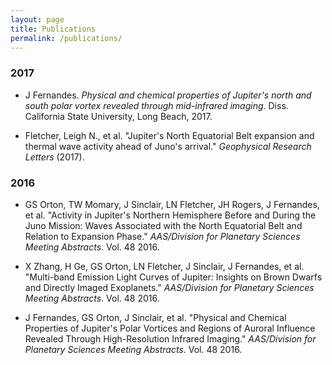 ```yaml
---
layout: page
title: Publications
permalink: /publications/
---
```


### 2017


- J Fernandes. *Physical and chemical properties of Jupiter's north and south polar vortex revealed through mid-infrared imaging*. Diss. California State University, Long Beach, 2017.

- Fletcher, Leigh N., et al. "Jupiter's North Equatorial Belt expansion and thermal wave activity ahead of Juno's arrival." *Geophysical Research Letters* (2017).

### 2016


- GS Orton, TW Momary, J Sinclair, LN Fletcher, JH Rogers, J Fernandes, et al. "Activity in Jupiter's Northern Hemisphere Before and During the Juno Mission: Waves Associated with the North Equatorial Belt and Relation to Expansion Phase." *AAS/Division for Planetary Sciences Meeting Abstracts*. Vol. 48 2016.

- X Zhang, H Ge, GS Orton, LN Fletcher, J Sinclair, J Fernandes, et al. "Multi-band Emission Light Curves of Jupiter: Insights on Brown Dwarfs and Directly Imaged Exoplanets." *AAS/Division for Planetary Sciences Meeting Abstracts*. Vol. 48 2016.

- J Fernandes, GS Orton, J Sinclair, et al. "Physical and Chemical Properties of Jupiter's Polar Vortices and Regions of Auroral Influence Revealed Through High-Resolution Infrared Imaging." *AAS/Division for Planetary Sciences Meeting Abstracts*. Vol. 48 2016.
